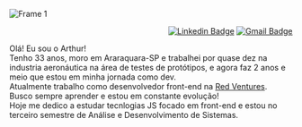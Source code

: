 ![Frame 1](https://user-images.githubusercontent.com/54460874/171204467-e1a4cefa-b1ff-4466-817c-f622e0b037bf.gif)

<div align="right"> 
  <p>
    
[![Linkedin Badge](https://img.shields.io/badge/-LinkedIn-blue?style=flat-square&logo=Linkedin&logoColor=white&link=https://www.linkedin.com/in/ronnyacacio/)](https://www.linkedin.com/in/arthur-d-afonseca-885757183/)
[![Gmail Badge](https://img.shields.io/badge/-Gmail-c14438?style=flat-square&logo=Gmail&logoColor=white&link=mailto:arthur.dafonseca89@gmail.com)](mailto:arthur.dafonseca89@gmail.com)
    </p>
</div>

Olá! Eu sou o Arthur!</br>
Tenho 33 anos, moro em Araraquara-SP e trabalhei por quase dez na industria aeronáutica na área de testes de protótipos, e agora faz 2 anos e meio que estou em minha jornada como dev.</br>
Atualmente trabalho como desenvolvedor front-end na [Red Ventures](https://www.redventures.com/).</br>
Busco sempre aprender e estou em constante evolução!</br>
Hoje me dedico a estudar tecnlogias JS focado em front-end e estou no terceiro semestre de Análise e Desenvolvimento de Sistemas.</br>
